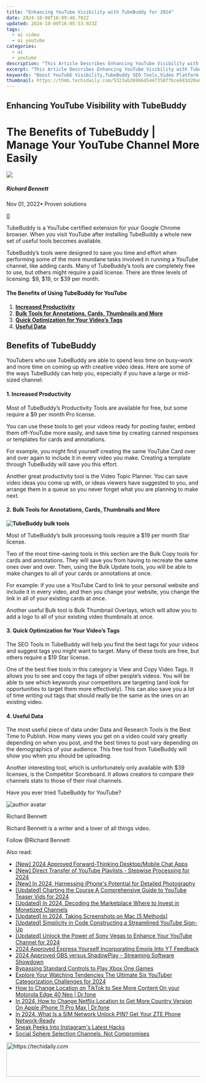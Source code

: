 ```yaml
---
title: "Enhancing YouTube Visibility with TubeBuddy for 2024"
date: 2024-10-08T16:09:48.782Z
updated: 2024-10-09T16:05:53.923Z
tags:
  - ai video
  - ai youtube
categories:
  - ai
  - youtube
description: "This Article Describes Enhancing YouTube Visibility with TubeBuddy for 2024"
excerpt: "This Article Describes Enhancing YouTube Visibility with TubeBuddy for 2024"
keywords: "Boost YouTubE Visibility,TubeBuddy SEO Tools,Video Platform Rankings,Optimize YouTube Videos,Enhance Video Discovery,YouTube Growth Tactics,Content Strategy for YouTube"
thumbnail: https://thmb.techidaily.com/5323ab269b6d5447358ffbce683d20a8b0db809b59cc59254c5cb25869dff46a.jpg
---
```


## Enhancing YouTube Visibility with TubeBuddy

# The Benefits of TubeBuddy | Manage Your YouTube Channel More Easily

![](https://images.wondershare.com/filmora/article-images/richard-bennett.jpg)

##### Richard Bennett

 Nov 01, 2022• Proven solutions

[0](#commentsBoxSeoTemplate)

TubeBuddy is a YouTube certified extension for your Google Chrome browser. When you visit YouTube after installing TubeBuddy a whole new set of useful tools becomes available.

TubeBuddy’s tools were designed to save you time and effort when performing some of the more mundane tasks involved in running a YouTube channel, like adding cards. Many of TubeBuddy’s tools are completely free to use, but others might require a paid license. There are three levels of licensing: $9, $19, or $39 per month.

#### The Benefits of Using TubeBuddy for YouTube

1. [**Increased Productivity**](#productivity)
2. [**Bulk Tools for Annotations, Cards, Thumbnails and More**](#bulk)
3. [**Quick Optimization for Your Video’s Tags**](#tags)
4. [**Useful Data**](#data)

## **Benefits of TubeBuddy**

YouTubers who use TubeBuddy are able to spend less time on busy-work and more time on coming up with creative video ideas. Here are some of the ways TubeBuddy can help you, especially if you have a large or mid-sized channel:

#### **1\. Increased Productivity**

Most of TubeBuddy’s Productivity Tools are available for free, but some require a $9 per month Pro license.

You can use these tools to get your videos ready for posting faster, embed them off-YouTube more easily, and save time by creating canned responses or templates for cards and annotations.

For example, you might find yourself creating the same YouTube Card over and over again to include it in every video you make. Creating a template through TubeBuddy will save you this effort.

Another great productivity tool is the Video Topic Planner. You can save video ideas you come up with, or ideas viewers have suggested to you, and arrange them in a queue so you never forget what you are planning to make next.

#### **2\. Bulk Tools for Annotations, Cards, Thumbnails and More**

**![TubeBuddy bulk tools](https://images.wondershare.com/filmora/article-images/tubebuddy-bulk-tools.jpg)**

Most of TubeBuddy’s bulk processing tools require a $19 per month Star license.

Two of the most time-saving tools in this section are the Bulk Copy tools for cards and annotations. They will save you from having to recreate the same ones over and over. Then, using the Bulk Update tools, you will be able to make changes to all of your cards or annotations at once.

For example: if you use a YouTube Card to link to your personal website and include it in every video, and then you change your website, you change the link in all of your existing cards at once.

Another useful Bulk tool is Bulk Thumbnail Overlays, which will allow you to add a logo to all of your existing video thumbnails at once.

#### **3\. Quick Optimization for Your Video’s Tags**

The SEO Tools in TubeBuddy will help you find the best tags for your videos and suggest tags you might want to target. Many of these tools are free, but others require a $19 Star license.

One of the best free tools in this category is View and Copy Video Tags. It allows you to see and copy the tags of other people’s videos. You will be able to see which keywords your competitors are targeting (and look for opportunities to target them more effectively). This can also save you a lot of time writing out tags that should really be the same as the ones on an existing video.

#### **4\. Useful Data**

The most useful piece of data under Data and Research Tools is the Best Time to Publish. How many views you get on a video could vary greatly depending on when you post, and the best times to post vary depending on the demographics of your audience. This free tool from TubeBuddy will show you when you should be uploading.

Another interesting tool, which is unfortunately only available with $39 licenses, is the Competitor Scoreboard. It allows creators to compare their channels stats to those of their rival channels.

 Have you ever tried TubeBuddy for YouTube?

![author avatar](https://images.wondershare.com/filmora/article-images/richard-bennett.jpg)

Richard Bennett

Richard Bennett is a writer and a lover of all things video.

Follow @Richard Bennett

<ins class="adsbygoogle"
     style="display:block"
     data-ad-format="autorelaxed"
     data-ad-client="ca-pub-7571918770474297"
     data-ad-slot="1223367746"></ins>

<ins class="adsbygoogle"
     style="display:block"
     data-ad-client="ca-pub-7571918770474297"
     data-ad-slot="8358498916"
     data-ad-format="auto"
     data-full-width-responsive="true"></ins>

<span class="atpl-alsoreadstyle">Also read:</span>
<div><ul>
<li><a href="https://video-capture.techidaily.com/new-2024-approved-forward-thinking-desktopmobile-chat-apps/"><u>[New] 2024 Approved Forward-Thinking Desktop/Mobile Chat Apps</u></a></li>
<li><a href="https://youtube-data.techidaily.com/irect-transfer-of-youtube-playlists-stepwise-processing-for-2024/"><u>[New] Direct Transfer of YouTube Playlists - Stepwise Processing for 2024</u></a></li>
<li><a href="https://article-tips.techidaily.com/new-in-2024-harnessing-iphones-potential-for-detailed-photography/"><u>[New] In 2024, Harnessing iPhone's Potential for Detailed Photography</u></a></li>
<li><a href="https://youtube-data.techidaily.com/ed-charting-the-course-a-comprehensive-guide-to-youtube-teaser-vids-for-2024/"><u>[Updated] Charting the Course A Comprehensive Guide to YouTube Teaser Vids for 2024</u></a></li>
<li><a href="https://youtube-data.techidaily.com/ed-in-2024-decoding-the-marketplace-where-to-invest-in-monetized-channels/"><u>[Updated] In 2024, Decoding the Marketplace Where to Invest in Monetized Channels</u></a></li>
<li><a href="https://video-capture.techidaily.com/updated-in-2024-taking-screenshots-on-mac-5-methods/"><u>[Updated] In 2024, Taking Screenshots on Mac [5 Methods]</u></a></li>
<li><a href="https://youtube-data.techidaily.com/ed-simplicity-in-code-constructing-a-streamlined-youtube-sign-up/"><u>[Updated] Simplicity in Code Constructing a Streamlined YouTube Sign-Up</u></a></li>
<li><a href="https://youtube-data.techidaily.com/ed-unlock-the-power-of-sony-vegas-to-enhance-your-youtube-channel-for-2024/"><u>[Updated] Unlock the Power of Sony Vegas to Enhance Your YouTube Channel for 2024</u></a></li>
<li><a href="https://youtube-data.techidaily.com/approved-express-yourself-incorporating-emojis-into-yt-feedback/"><u>2024 Approved Express Yourself Incorporating Emojis Into YT Feedback</u></a></li>
<li><a href="https://screen-recording.techidaily.com/2024-approved-obs-versus-shadowplay-streaming-software-showdown/"><u>2024 Approved OBS versus ShadowPlay - Streaming Software Showdown</u></a></li>
<li><a href="https://games-able.techidaily.com/bypassing-standard-controls-to-play-xbox-one-games/"><u>Bypassing Standard Controls to Play Xbox One Games</u></a></li>
<li><a href="https://youtube-data.techidaily.com/re-your-watching-tendencies-the-ultimate-six-youtuber-categorization-challenges-for-2024/"><u>Explore Your Watching Tendencies The Ultimate Six YouTuber Categorization Challenges for 2024</u></a></li>
<li><a href="https://location-social.techidaily.com/how-to-change-location-on-tiktok-to-see-more-content-on-your-motorola-edge-40-neo-drfone-by-drfone-virtual-android/"><u>How to Change Location on TikTok to See More Content On your Motorola Edge 40 Neo | Dr.fone</u></a></li>
<li><a href="https://review-topics.techidaily.com/in-2024-how-to-change-netflix-location-to-get-more-country-version-on-apple-iphone-11-pro-max-drfone-by-drfone-virtual-ios/"><u>In 2024, How to Change Netflix Location to Get More Country Version On Apple iPhone 11 Pro Max | Dr.fone</u></a></li>
<li><a href="https://sim-unlock.techidaily.com/in-2024-what-is-a-sim-network-unlock-pin-get-your-zte-phone-network-ready-by-drfone-android/"><u>In 2024, What Is a SIM Network Unlock PIN? Get Your ZTE Phone Network-Ready</u></a></li>
<li><a href="https://instagram-video-recordings.techidaily.com/sneak-peeks-into-instagrams-latest-hacks/"><u>Sneak Peeks Into Instagram's Latest Hacks</u></a></li>
<li><a href="https://youtube-data.techidaily.com/l-sphere-selection-channels-not-compromises/"><u>Social Sphere Selection Channels, Not Compromises</u></a></li>
</ul></div>

<!-- affiliate ads begin -->
<a href="https://aligracehair.sjv.io/c/5597632/1868590/19272" target="_top" id="1868590">
  <img src="//a.impactradius-go.com/display-ad/19272-1868590" border="0" alt="https://techidaily.com" width="728" height="90"/>
</a>
<img height="0" width="0" src="https://aligracehair.sjv.io/i/5597632/1868590/19272" style="position:absolute;visibility:hidden;" border="0" />
<!-- affiliate ads end -->

